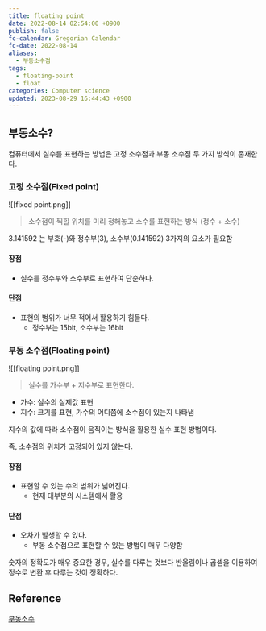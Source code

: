 ```yaml
---
title: floating point
date: 2022-08-14 02:54:00 +0900
publish: false
fc-calendar: Gregorian Calendar
fc-date: 2022-08-14
aliases:
  - 부동소수점
tags:
  - floating-point
  - float
categories: Computer science
updated: 2023-08-29 16:44:43 +0900
---
```


## 부동소수?

컴퓨터에서 실수를 표현하는 방법은 고정 소수점과 부동 소수점 두 가지 방식이 존재한다.

### 고정 소수점(Fixed point)

![[fixed point.png]]

> 소수점이 찍힐 위치를 미리 정해놓고 소수를 표현하는 방식 (정수 + 소수)

3.141592 는 부호(-)와 정수부(3), 소수부(0.141592) 3가지의 요소가 필요함

#### 장점

- 실수를 정수부와 소수부로 표현하여 단순하다.

#### 단점

- 표현의 범위가 너무 적어서 활용하기 힘들다.
	- 정수부는 15bit, 소수부는 16bit

### 부동 소수점(Floating point)

![[floating point.png]]

> 실수를 가수부 + 지수부로 표현한다.

- 가수: 실수의 실제값 표현
- 지수: 크기를 표현, 가수의 어디쯤에 소수점이 있는지 나타냄

지수의 값에 따라 소수점이 움직이는 방식을 활용한 실수 표현 방법이다.

즉, 소수점의 위치가 고정되어 있지 않는다.

#### 장점

- 표현할 수 있는 수의 범위가 넓어진다.
	- 현재 대부분의 시스템에서 활용

#### 단점

- 오차가 발생할 수 있다.
	- 부동 소수점으로 표현할 수 있는 방법이 매우 다양함

숫자의 정확도가 매우 중요한 경우, 실수를 다루는 것보다 반올림이나 곱셈을 이용하여 정수로 변환 후 다루는 것이 정확하다.

## Reference

[부동소수](https://www.tcpschool.com/cpp/cpp_datatype_floatingPointNumber)
